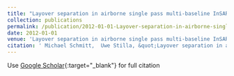 ```yaml
---
title: "Layover separation in airborne single pass multi-baseline InSAR data based on compressive sensing"
collection: publications
permalink: /publication/2012-01-01-Layover-separation-in-airborne-single-pass-multi-baseline-InSAR-data-based-on-compressive-sensing
date: 2012-01-01
venue: 'Layover separation in airborne single pass multi-baseline InSAR data based on compressive sensing'
citation: ' Michael Schmitt,  Uwe Stilla, &quot;Layover separation in airborne single pass multi-baseline InSAR data based on compressive sensing.&quot; Layover separation in airborne single pass multi-baseline InSAR data based on compressive sensing, 2012.'
---
```

Use [Google Scholar](https://scholar.google.com/scholar?q=Layover+separation+in+airborne+single+pass+multi+baseline+InSAR+data+based+on+compressive+sensing){:target="_blank"} for full citation